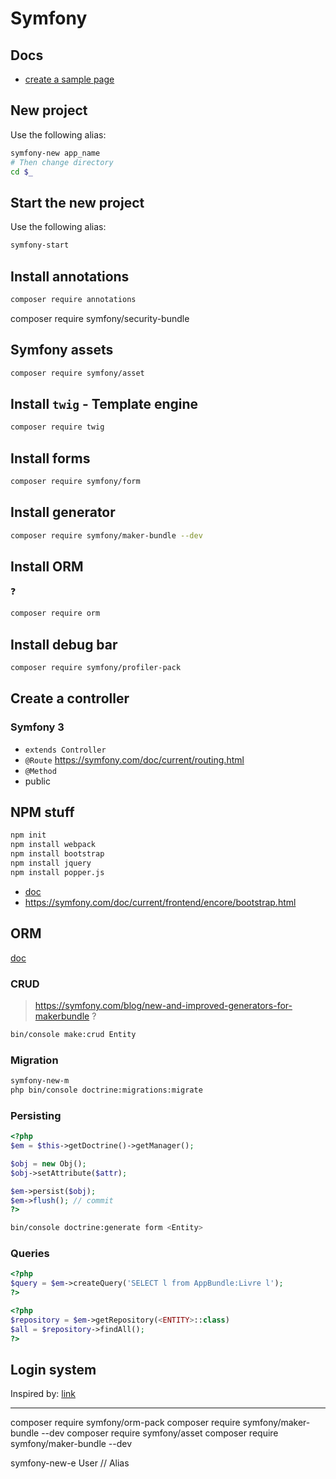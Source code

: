 # Symfony

## Docs
* [create a sample page](https://symfony.com/doc/current/page_creation.html)


## New project
Use the following alias:
```bash
symfony-new app_name
# Then change directory
cd $_
```

## Start the new project
Use the following alias:
```bash
symfony-start
```

## Install annotations
```bash
composer require annotations
```

composer require symfony/security-bundle

## Symfony assets
```bash
composer require symfony/asset
```

## Install ``twig`` - Template engine
```bash
composer require twig
```

## Install forms
```bash
composer require symfony/form
```

## Install generator
```bash
composer require symfony/maker-bundle --dev
```

## Install ORM 
:question:
```bash
composer require orm
```

## Install debug bar
```bash
composer require symfony/profiler-pack
```

## Create a controller
### Symfony 3
* ``extends Controller``
* ``@Route`` https://symfony.com/doc/current/routing.html
* ``@Method``
* public


## NPM stuff
```bash
npm init
npm install webpack
npm install bootstrap
npm install jquery
npm install popper.js
```
* [doc](https://symfony.com/doc/current/frontend/encore/installation.html)
* https://symfony.com/doc/current/frontend/encore/bootstrap.html


## ORM
[doc](https://symfony.com/doc/current/doctrine.html)

### CRUD
> https://symfony.com/blog/new-and-improved-generators-for-makerbundle ?
```bash
bin/console make:crud Entity
```

### Migration
```bash
symfony-new-m
php bin/console doctrine:migrations:migrate
```

### Persisting
```php
<?php
$em = $this->getDoctrine()->getManager();

$obj = new Obj();
$obj->setAttribute($attr);

$em->persist($obj);
$em->flush(); // commit
?>
```

```bash
bin/console doctrine:generate form <Entity>
```


### Queries
```php
<?php
$query = $em->createQuery('SELECT l from AppBundle:Livre l');
?>
```

```php
<?php
$repository = $em->getRepository(<ENTITY>::class)
$all = $repository->findAll();
?>
```

## Login system

Inspired by: [link](https://numa-bord.com/miniblog/symfony-4-les-base-dune-gestion-des-utilisateurs-inscription-connexion-droits-dacces/)


------------------------------

composer require symfony/orm-pack
composer require symfony/maker-bundle --dev
composer require symfony/asset
composer require symfony/maker-bundle --dev


symfony-new-e User // Alias